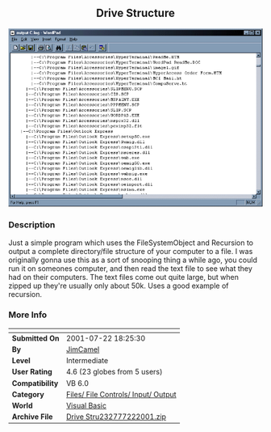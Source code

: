 ﻿<div align="center">

## Drive Structure

<img src="PIC20017222316169031.gif">
</div>

### Description

Just a simple program which uses the FileSystemObject and Recursion to output a complete directory/file structure of your computer to a file. I was originally gonna use this as a sort of snooping thing a while ago, you could run it on someones computer, and then read the text file to see what they had on their computers. The text files come out quite large, but when zipped up they're usually only about 50k. Uses a good example of recursion.
 
### More Info
 


<span>             |<span>
---                |---
**Submitted On**   |2001-07-22 18:25:30
**By**             |[JimCamel](https://github.com/Planet-Source-Code/PSCIndex/blob/master/ByAuthor/jimcamel.md)
**Level**          |Intermediate
**User Rating**    |4.6 (23 globes from 5 users)
**Compatibility**  |VB 6\.0
**Category**       |[Files/ File Controls/ Input/ Output](https://github.com/Planet-Source-Code/PSCIndex/blob/master/ByCategory/files-file-controls-input-output__1-3.md)
**World**          |[Visual Basic](https://github.com/Planet-Source-Code/PSCIndex/blob/master/ByWorld/visual-basic.md)
**Archive File**   |[Drive Stru232777222001\.zip](https://github.com/Planet-Source-Code/jimcamel-drive-structure__1-25336/archive/master.zip)








